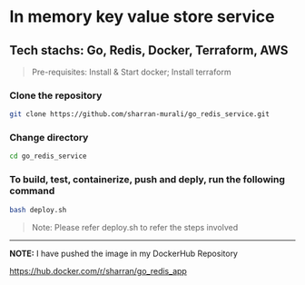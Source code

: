 # In memory key value store service 

## Tech stachs: Go, Redis, Docker, Terraform, AWS

 >Pre-requisites: Install & Start docker; Install terraform

### Clone the repository 
```bash 
git clone https://github.com/sharran-murali/go_redis_service.git
```

### Change directory
```bash
cd go_redis_service
```

### To build, test, containerize, push and deply, run the following command
```bash
bash deploy.sh
```

> Note: Please refer deploy.sh to refer the steps involved

---


**NOTE:** I have pushed the image in my DockerHub Repository

https://hub.docker.com/r/sharran/go_redis_app

